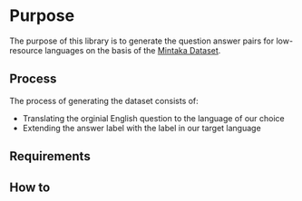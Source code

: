 # Purpose

The purpose of this library is to generate the question answer pairs for low-resource languages on the basis of the [Mintaka Dataset](https://github.com/amazon-science/mintaka). 


## Process
The process of generating the dataset consists of:
- Translating the orginial English question to the language of our choice
- Extending the answer label with the label in our target language


## Requirements

## How to
